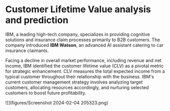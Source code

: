 # Customer Lifetime Value analysis and prediction

IBM, a leading high-tech company, specializes in providing cognitive solutions and insurance claim processes primarily to B2B customers. The company introduced **IBM Watson**, an advanced AI assistant catering to car insurance claimants.

Facing a decline in overall market performance, including revenue and net income, IBM identified the customer lifetime value (CLV) as a pivotal metric for strategic enhancement. CLV measures the total expected income from a typical customer throughout their relationship with the business. IBM's current customer management strategy involves analyzing target customers, allocating resources accordingly, and nurturing selected customers to boost future profitability.

![](figures/Screenshot 2024-02-04 205323.png)
